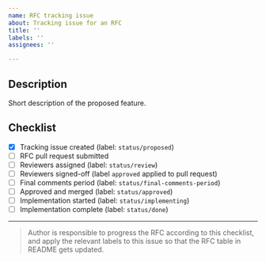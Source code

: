 ```yaml
---
name: RFC tracking issue
about: Tracking issue for an RFC
title: ''
labels: ''
assignees: ''

---
```


## Description

Short description of the proposed feature.

## Checklist

- [x] Tracking issue created (label: `status/proposed`)
- [ ] RFC pull request submitted 
- [ ] Reviewers assigned (label: `status/review`)
- [ ] Reviewers signed-off (label `approved` applied to pull request)
- [ ] Final comments period (label: `status/final-comments-period`)
- [ ] Approved and merged (label: `status/approved`)
- [ ] Implementation started (label: `status/implementing`)
- [ ] Implementation complete (label: `status/done`)

---

> Author is responsible to progress the RFC according to this checklist, and
apply the relevant labels to this issue so that the RFC table in README gets
updated.
